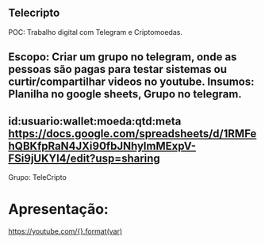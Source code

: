## Telecripto ##
POC: Trabalho digital com Telegram e Criptomoedas.


Escopo:
Criar um grupo no telegram, onde as pessoas são pagas para testar sistemas ou curtir/compartilhar videos no youtube.
Insumos:
Planilha no google sheets, Grupo no telegram.
---------
id:usuario:wallet:moeda:qtd:meta
https://docs.google.com/spreadsheets/d/1RMFehQBKfpRaN4JXi90fbJNhylmMExpV-FSi9jUKYl4/edit?usp=sharing
---------
Grupo: TeleCripto
# Apresentação:
https://youtube.com/{}.format(var)